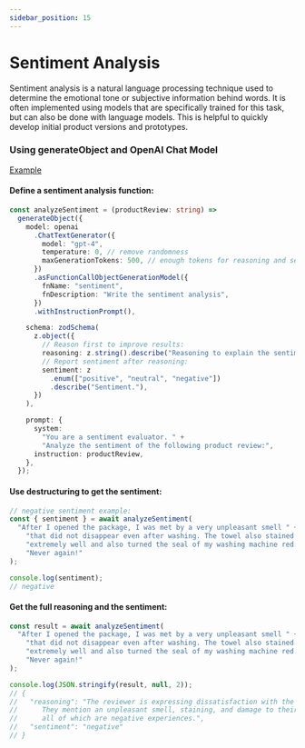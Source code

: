 ```yaml
---
sidebar_position: 15
---
```


# Sentiment Analysis

Sentiment analysis is a natural language processing technique used to determine the emotional tone or subjective information behind words.
It is often implemented using models that are specifically trained for this task, but can also be done with language models.
This is helpful to quickly develop initial product versions and prototypes.

### Using generateObject and OpenAI Chat Model

[Example](https://github.com/lgrammel/modelfusion/blob/main/examples/basic/src/tutorial/sentiment-analysis.ts)

#### Define a sentiment analysis function:

```ts
const analyzeSentiment = (productReview: string) =>
  generateObject({
    model: openai
      .ChatTextGenerator({
        model: "gpt-4",
        temperature: 0, // remove randomness
        maxGenerationTokens: 500, // enough tokens for reasoning and sentiment
      })
      .asFunctionCallObjectGenerationModel({
        fnName: "sentiment",
        fnDescription: "Write the sentiment analysis",
      })
      .withInstructionPrompt(),

    schema: zodSchema(
      z.object({
        // Reason first to improve results:
        reasoning: z.string().describe("Reasoning to explain the sentiment."),
        // Report sentiment after reasoning:
        sentiment: z
          .enum(["positive", "neutral", "negative"])
          .describe("Sentiment."),
      })
    ),

    prompt: {
      system:
        "You are a sentiment evaluator. " +
        "Analyze the sentiment of the following product review:",
      instruction: productReview,
    },
  });
```

#### Use destructuring to get the sentiment:

```ts
// negative sentiment example:
const { sentiment } = await analyzeSentiment(
  "After I opened the package, I was met by a very unpleasant smell " +
    "that did not disappear even after washing. The towel also stained " +
    "extremely well and also turned the seal of my washing machine red. " +
    "Never again!"
);

console.log(sentiment);
// negative
```

#### Get the full reasoning and the sentiment:

```ts
const result = await analyzeSentiment(
  "After I opened the package, I was met by a very unpleasant smell " +
    "that did not disappear even after washing. The towel also stained " +
    "extremely well and also turned the seal of my washing machine red. " +
    "Never again!"
);

console.log(JSON.stringify(result, null, 2));
// {
//   "reasoning": "The reviewer is expressing dissatisfaction with the product.
//      They mention an unpleasant smell, staining, and damage to their washing machine,
//      all of which are negative experiences.",
//   "sentiment": "negative"
// }
```
